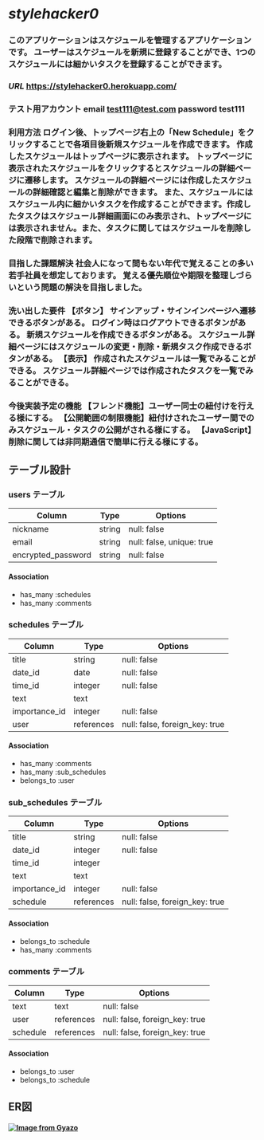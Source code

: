 # _stylehacker0_

### このアプリケーションはスケジュールを管理するアプリケーションです。  ユーザーはスケジュールを新規に登録することができ、1つのスケジュールには細かいタスクを登録することができます。

### _URL_  https://stylehacker0.herokuapp.com/

### テスト用アカウント  email test111@test.com  password test111

### 利用方法  ログイン後、トップページ右上の「New Schedule」をクリックすることで各項目後新規スケジュールを作成できます。  作成したスケジュールはトップページに表示されます。  トップページに表示されたスケジュールをクリックするとスケジュールの詳細ページに遷移します。  スケジュールの詳細ページには作成したスケジュールの詳細確認と編集と削除ができます。  また、スケジュールにはスケジュール内に細かいタスクを作成することができます。作成したタスクはスケジュール詳細画面にのみ表示され、トップページには表示されません。また、タスクに関してはスケジュールを削除した段階で削除されます。

### 目指した課題解決  社会人になって間もない年代で覚えることの多い若手社員を想定しております。  覚える優先順位や期限を整理しづらいという問題の解決を目指しました。

### 洗い出した要件  【ボタン】  サインアップ・サインインページへ遷移できるボタンがある。  ログイン時はログアウトできるボタンがある。  新規スケジュールを作成できるボタンがある。  スケジュール詳細ページにはスケジュールの変更・削除・新規タスク作成できるボタンがある。  【表示】  作成されたスケジュールは一覧でみることができる。  スケジュール詳細ページでは作成されたタスクを一覧でみることができる。

### 今後実装予定の機能  【フレンド機能】ユーザー同士の紐付けを行える様にする。  【公開範囲の制限機能】紐付けされたユーザー間でのみスケジュール・タスクの公開がされる様にする。  【JavaScript】削除に関しては非同期通信で簡単に行える様にする。

## テーブル設計

### users テーブル

| Column             | Type   | Options                   |
| ------------------ | ------ | ------------------------- |
| nickname           | string | null: false               |
| email              | string | null: false, unique: true |
| encrypted_password | string | null: false               |

#### Association

- has_many :schedules
- has_many :comments


### schedules テーブル

| Column        | Type       | Options                        |
| ------------- | ---------- | ------------------------------ |
| title         | string     | null: false                    |
| date_id       | date       | null: false                    |
| time_id       | integer    | null: false                    |
| text          | text       |                                |
| importance_id | integer    | null: false                    |
| user          | references | null: false, foreign_key: true |

#### Association
- has_many :comments
- has_many :sub_schedules
- belongs_to :user


### sub_schedules テーブル

| Column        | Type       | Options                        |
| ------------- | ---------- | ------------------------------ |
| title         | string     | null: false                    |
| date_id       | integer    | null: false                    |
| time_id       | integer    |                                |
| text          | text       |                                |
| importance_id | integer    | null: false                    |
| schedule      | references | null: false, foreign_key: true |

#### Association
- belongs_to :schedule
- has_many :comments


### comments テーブル

| Column       | Type       | Options                        |
| ------------ | ---------- | ------------------------------ |
| text         | text       | null: false                    |
| user         | references | null: false, foreign_key: true |
| schedule     | references | null: false, foreign_key: true |

#### Association
- belongs_to :user
- belongs_to :schedule


## ER図

#### [![Image from Gyazo](https://i.gyazo.com/0eeee3504fb776e6efab1845d8c471cb.png)](https://gyazo.com/0eeee3504fb776e6efab1845d8c471cb)